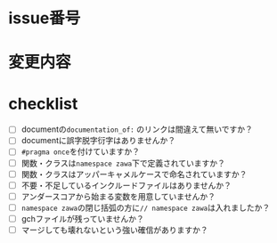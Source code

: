 # issue番号


# 変更内容

# checklist

- [ ] documentの`documentation_of:` のリンクは間違えて無いですか？
- [ ] documentに誤字脱字衍字はありませんか？
- [ ] `#pragma once`を付けていますか？
- [ ] 関数・クラスは`namespace zawa`下で定義されていますか？
- [ ] 関数・クラスはアッパーキャメルケースで命名されていますか？
- [ ] 不要・不足しているインクルードファイルはありませんか？
- [ ] アンダースコアから始まる変数を用意していませんか？
- [ ] `namespace zawa`の閉じ括弧の方に`// namespace zawa`は入れましたか？
- [ ] gchファイルが残っていませんか？
- [ ] マージしても壊れないという強い確信がありますか？
